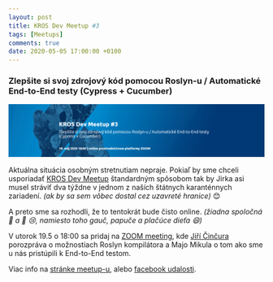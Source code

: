 ```yaml
---
layout: post
title: KROS Dev Meetup ‎#3
tags: [Meetups]
comments: true
date: 2020-05-05 17:00:00 +0100
---
```


### Zlepšite si svoj zdrojový kód pomocou Roslyn-u / Automatické End-to-End testy (Cypress + Cucumber)

![meetup](/assets/images/meetups/devmeetup3.png)

Aktuálna situácia osobným stretnutiam nepraje. Pokiaľ by sme chceli usporiadať [KROS Dev Meetup](https://www.kros.sk/kros-academy/kros-dev-meetup-3/) štandardným spôsobom tak by Jirka asi musel stráviť dva týždne v jednom z naších štátnych karanténnych zariadení. *(ak by sa sem vôbec dostal cez uzavreté hranice)* 😊

A preto sme sa rozhodli, že to tentokrát bude čisto online. *(žiadna spoločná 🍕 a 🍺 😢, namiesto toho gauč, papuče a plačúce dieťa 😄)*

V utorok 19.5 o 18:00 sa pridaj na [ZOOM meeting](https://us02web.zoom.us/j/86455770165), kde [Jiří Činčura](https://www.tabsoverspaces.com/about) porozpráva o možnostiach Roslyn kompilátora a Majo Mikula o tom ako sme u nás pristúpili k End-to-End testom.

Viac info na [stránke meetup-u](https://www.kros.sk/kros-academy/kros-dev-meetup-3/), alebo [facebook udalosti](https://www.facebook.com/events/3016256691775157/).